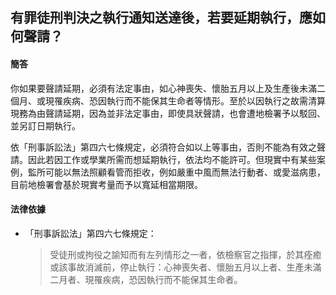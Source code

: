## 有罪徒刑判決之執行通知送達後，若要延期執行，應如何聲請？

#### 簡答

你如果要聲請延期，必須有法定事由，如心神喪失、懷胎五月以上及生產後未滿二個月、或現罹疾病、恐因執行而不能保其生命者等情形。至於以因執行之故需清算現務為由聲請延期，因為並非法定事由，即使具狀聲請，也會遭地檢署予以駁回、並另訂日期執行。

依「刑事訴訟法」第四六七條規定，必須符合如以上等事由，否則不能為有效之聲請。因此若因工作或學業所需而想延期執行，依法均不能許可。但現實中有某些案例，監所可能以無法照顧看管而拒收，例如嚴重中風而無法行動者、或愛滋病患，目前地檢署會基於現實考量而予以寬延相當期限。

#### 法律依據

* 「刑事訴訟法」第四六七條規定：

   > 受徒刑或拘役之諭知而有左列情形之一者，依檢察官之指揮，於其痊癒或該事故消滅前，停止執行：心神喪失者、懷胎五月以上者、生產未滿二月者、現罹疾病，恐因執行而不能保其生命者。
